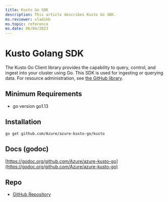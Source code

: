 ```yaml
---
title: Kusto Go SDK
description: This article describes Kusto Go SDK.
ms.reviewer: vladikb
ms.topic: reference
ms.date: 06/04/2023
---
```


# Kusto Golang SDK

The Kusto Go Client library provides the capability to query, control, and ingest into your cluster using Go.
This SDK is used for ingesting or querying data. For resource administration, see [the GitHub library](https://github.com/Azure/azure-sdk-for-go/tree/main/sdk/resourcemanager/kusto).

## Minimum Requirements

* go version go1.13

## Installation

`go get github.com/Azure/azure-kusto-go/kusto`

## Docs (godoc)

[https://godoc.org/github.com/Azure/azure-kusto-go](https://godoc.org/github.com/Azure/azure-kusto-go)

## Repo

* [GitHub Repository](https://github.com/Azure/azure-kusto-go)
